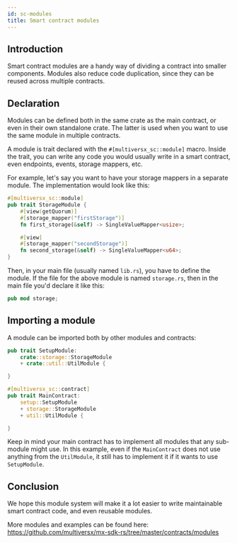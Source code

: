 ```yaml
---
id: sc-modules
title: Smart contract modules
---
```


[comment]: # (mx-context-auto)

## Introduction

Smart contract modules are a handy way of dividing a contract into smaller components. Modules also reduce code duplication, since they can be reused across multiple contracts.

[comment]: # (mx-context-auto)

## Declaration

Modules can be defined both in the same crate as the main contract, or even in their own standalone crate. The latter is used when you want to use the same module in multiple contracts.

A module is trait declared with the `#[multiversx_sc::module]` macro. Inside the trait, you can write any code you would usually write in a smart contract, even endpoints, events, storage mappers, etc.

For example, let's say you want to have your storage mappers in a separate module. The implementation would look like this:

```rust
#[multiversx_sc::module]
pub trait StorageModule {
    #[view(getQuorum)]
    #[storage_mapper("firstStorage")]
    fn first_storage(&self) -> SingleValueMapper<usize>;

    #[view]
    #[storage_mapper("secondStorage")]
    fn second_storage(&self) -> SingleValueMapper<u64>;
}
```

Then, in your main file (usually named `lib.rs`), you have to define the module. If the file for the above module is named `storage.rs`, then in the main file you'd declare it like this:

```rust
pub mod storage;
```

[comment]: # (mx-context-auto)

## Importing a module

A module can be imported both by other modules and contracts:

```rust
pub trait SetupModule:
    crate::storage::StorageModule
    + crate::util::UtilModule {

}
```

```rust
#[multiversx_sc::contract]
pub trait MainContract:
    setup::SetupModule
    + storage::StorageModule
    + util::UtilModule {

}
```

Keep in mind your main contract has to implement all modules that any sub-module might use. In this example, even if the `MainContract` does not use anything from the `UtilModule`, it still has to implement it if it wants to use `SetupModule`.

[comment]: # (mx-context-auto)

## Conclusion

We hope this module system will make it a lot easier to write maintainable smart contract code, and even reusable modules.

More modules and examples can be found here: https://github.com/multiversx/mx-sdk-rs/tree/master/contracts/modules
